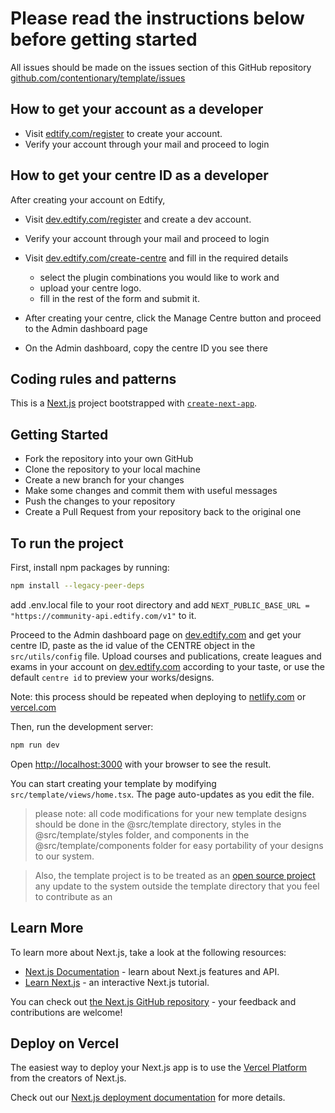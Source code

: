 # Please read the instructions below before getting started

All issues should be made on the issues section of this GitHub repository [github.com/contentionary/template/issues](https://github.com/contentionary/template/issues)

## How to get your account as a developer

- Visit [edtify.com/register](https://www.edtify.com/register) to create your account.
- Verify your account through your mail and proceed to login

## How to get your centre ID as a developer

After creating your account on Edtify,

- Visit [dev.edtify.com/register](https://dev.edtify.com/register) and create a dev account.
- Verify your account through your mail and proceed to login
- Visit [dev.edtify.com/create-centre](https://dev.edtify.com/create-centre) and fill in the required details

  - select the plugin combinations you would like to work and
  - upload your centre logo.
  - fill in the rest of the form and submit it.
- After creating your centre, click the Manage Centre button and proceed to the Admin dashboard page
- On the Admin dashboard, copy the centre ID you see there

## Coding rules and patterns

This is a [Next.js](https://nextjs.org/) project bootstrapped with [`create-next-app`](https://github.com/vercel/next.js/tree/canary/packages/create-next-app).

## Getting Started

- Fork the repository into your own GitHub
- Clone the repository to your local machine
- Create a new branch for your changes
- Make some changes and commit them with useful messages
- Push the changes to your repository
- Create a Pull Request from your repository back to the original one

## To run the project

First, install npm packages by running:

```bash
npm install --legacy-peer-deps
```

add .env.local file to your root directory and add `NEXT_PUBLIC_BASE_URL = "https://community-api.edtify.com/v1"` to it.

Proceed to the Admin dashboard page on [dev.edtify.com](https://dev.edtify.com/) and get your centre ID, paste as the id value of the CENTRE object in the `src/utils/config` file. Upload courses and publications, create leagues and exams in your account on [dev.edtify.com](https://dev.edtify.com/) according to your taste, or use the default `centre id` to preview your works/designs.

Note: this process should be repeated when deploying to [netlify.com](https://www.netlify.com/) or [vercel.com](https://vercel.com/)

Then, run the development server:

```bash
npm run dev
```

Open [http://localhost:3000](http://localhost:3000) with your browser to see the result.

You can start creating your template by modifying `src/template/views/home.tsx`. The page auto-updates as you edit the file.


> please note: all code modifications for your new template designs should be done in the @src/template directory, styles in the @src/template/styles folder, and components in the @src/template/components folder for easy portability of your designs to our system.

> Also, the template project is to be treated as an [open source project](contributors.md) any update to the system outside the template directory that you feel to contribute as an

## Learn More

To learn more about Next.js, take a look at the following resources:

- [Next.js Documentation](https://nextjs.org/docs) - learn about Next.js features and API.
- [Learn Next.js](https://nextjs.org/learn) - an interactive Next.js tutorial.

You can check out [the Next.js GitHub repository](https://github.com/vercel/next.js/) - your feedback and contributions are welcome!

## Deploy on Vercel

The easiest way to deploy your Next.js app is to use the [Vercel Platform](https://vercel.com/new?utm_medium=default-template&filter=next.js&utm_source=create-next-app&utm_campaign=create-next-app-readme) from the creators of Next.js.

Check out our [Next.js deployment documentation](https://nextjs.org/docs/deployment) for more details.
